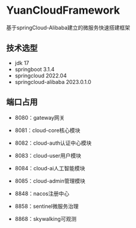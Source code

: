 # YuanCloudFramework
基于springCloud-Alibaba建立的微服务快速搭建框架



## 技术选型

- jdk 17
- springboot 3.1.4
- springcloud 2022.04
- springcloud-alibaba 2023.0.1.0

## 端口占用
- 8080：gateway网关
- 8081：cloud-core核心模块
- 8082：cloud-auth认证中心模块
- 8083：cloud-user用户模块
- 8084：cloud-ai人工智能模块
- 8085：cloud-admin管理模块

- 8848：nacos注册中心
- 8858：sentinel微服务治理
- 8868：skywalking可观测
